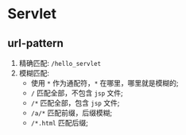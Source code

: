 
# Servlet

## url-pattern

1. 精确匹配: `/hello_servlet`
2. 模糊匹配:
   - 使用 `*` 作为通配符，`*` 在哪里，哪里就是模糊的;
   - `/` 匹配全部，不包含 `jsp` 文件;
   - `/*` 匹配全部，包含 `jsp` 文件;
   - `/a/*` 匹配前缀，后缀模糊;
   - `/*.html` 匹配后缀;



